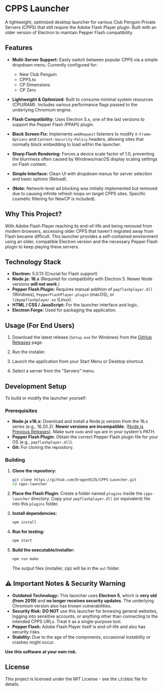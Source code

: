 # CPPS Launcher

A lightweight, optimized desktop launcher for various Club Penguin Private Servers (CPPS) that still require the Adobe Flash Player plugin. Built with an older version of Electron to maintain Pepper Flash compatibility.

## Features

* **Multi-Server Support:** Easily switch between popular CPPS via a simple dropdown menu. Currently configured for:
    * New Club Penguin
    * CPPS.to
    * CP Dimensions
    * CP Zero

* **Lightweight & Optimized:** Built to consume minimal system resources (CPU/RAM). Includes various performance flags passed to the underlying Chromium engine.
* **Flash Compatibility:** Uses Electron 5.x, one of the last versions to support the Pepper Flash (PPAPI) plugin.
* **Black Screen Fix:** Implements `webRequest` listeners to modify `X-Frame-Options` and `Content-Security-Policy` headers, allowing sites that normally block embedding to load within the launcher.
* **Sharp Flash Rendering:** Forces a device scale factor of 1.0, preventing the blurriness often caused by Windows/macOS display scaling settings on Flash content.
* **Simple Interface:** Clean UI with dropdown menus for server selection and basic options (Reload).
* **(Note:** Network-level ad blocking was initially implemented but removed due to causing infinite refresh loops on target CPPS sites. Specific cosmetic filtering for NewCP is included).

## Why This Project?

With Adobe Flash Player reaching its end-of-life and being removed from modern browsers, accessing older CPPS that haven't migrated away from Flash became difficult. This launcher provides a self-contained environment using an older, compatible Electron version and the necessary Pepper Flash plugin to keep playing these servers.

## Technology Stack

* **Electron:** 5.0.13 (Crucial for Flash support)
* **Node.js:** **16.x** (Required for compatibility with Electron 5. Newer Node versions **will not work**.)
* **Pepper Flash Plugin:** Requires manual addition of `pepflashplayer.dll` (Windows), `PepperFlashPlayer.plugin` (macOS), or `libpepflashplayer.so` (Linux).
* **HTML / CSS / JavaScript:** For the launcher interface and logic.
* **Electron Forge:** Used for packaging the application.

## Usage (For End Users)

1.  Download the latest release (`Setup.exe` for Windows) from the [GitHub Releases](https://github.com/Dragon9135/CPPS-Launcher/releases) page.

2.  Run the installer.

3.  Launch the application from your Start Menu or Desktop shortcut.

4.  Select a server from the "Servers" menu.

## Development Setup

To build or modify the launcher yourself:

### Prerequisites

* **Node.js v16.x:** Download and install a Node.js version from the 16.x series (e.g., 16.20.2). **Newer versions are incompatible.** ([Node.js Previous Releases](https://nodejs.org/en/download/releases)). Make sure `node` and `npm` are in your system's PATH.
* **Pepper Flash Plugin:** Obtain the correct Pepper Flash plugin file for your OS (e.g., `pepflashplayer.dll`).
* **Git:** For cloning the repository.

### Building

1.  **Clone the repository:**
    ```bash
    git clone https://github.com/Dragon9135/CPPS-Launcher.git
    cd cpps-launcher
    ```

2.  **Place the Flash Plugin:** Create a folder named `plugins` inside the `cpps-launcher` directory. Copy your `pepflashplayer.dll` (or equivalent) file into this `plugins` folder.

3.  **Install dependencies:**
    ```bash
    npm install
    ```

4.  **Run for testing:**
    ```bash
    npm start
    ```

5.  **Build the executable/installer:**
    ```bash
    npm run make
    ```
    The output files (installer, zip) will be in the `out` folder.

## ⚠️ Important Notes & Security Warning

* **Outdated Technology:** This launcher uses **Electron 5**, which is **very old (from 2019)** and **no longer receives security updates**. The underlying Chromium version also has known vulnerabilities.
* **Security Risk:** **DO NOT** use this launcher for browsing general websites, logging into sensitive accounts, or anything other than connecting to the intended CPPS URLs. Treat it as a single-purpose tool.
* **Pepper Flash:** Adobe Flash Player itself is end-of-life and also has security risks.
* **Stability:** Due to the age of the components, occasional instability or crashes might occur.

**Use this software at your own risk.**

## License

This project is licensed under the MIT License - see the `LICENSE` file for details.

